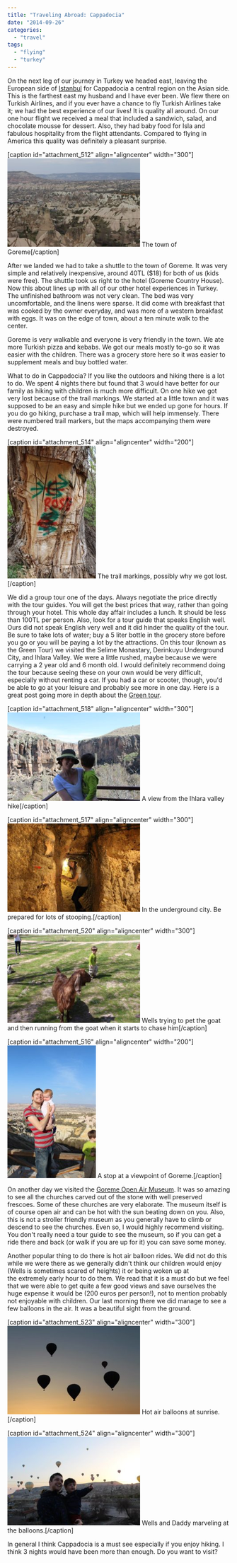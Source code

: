 ```yaml
---
title: "Traveling Abroad: Cappadocia"
date: "2014-09-26"
categories: 
  - "travel"
tags: 
  - "flying"
  - "turkey"
---
```


On the next leg of our journey in Turkey we headed east, leaving the European side of [Istanbul](http://youngmodernmama.com/2014/09/traveling-abroad-istanbul/ "Traveling Abroad: Istanbul") for Cappadocia a central region on the Asian side. This is the farthest east my husband and I have ever been. We flew there on Turkish Airlines, and if you ever have a chance to fly Turkish Airlines take it; we had the best experience of our lives! It is quality all around. On our one hour flight we received a meal that included a sandwich, salad, and chocolate mousse for dessert. Also, they had baby food for Isla and fabulous hospitality from the flight attendants. Compared to flying in America this quality was definitely a pleasant surprise.

\[caption id="attachment\_512" align="aligncenter" width="300"\][![The town of Goreme](images/10313080_10100598776144804_6598000804829799730_n-300x200.jpg)](https://letkidstravel.com/wp-content/uploads/2014/09/10313080_10100598776144804_6598000804829799730_n.jpg) The town of Goreme\[/caption\]

After we landed we had to take a shuttle to the town of Goreme. It was very simple and relatively inexpensive, around 40TL ($18) for both of us (kids were free). The shuttle took us right to the hotel (Goreme Country House). Now this about lines up with all of our other hotel experiences in Turkey. The unfinished bathroom was not very clean. The bed was very uncomfortable, and the linens were sparse. It did come with breakfast that was cooked by the owner everyday, and was more of a western breakfast with eggs. It was on the edge of town, about a ten minute walk to the center.

Goreme is very walkable and everyone is very friendly in the town. We ate more Turkish pizza and kebabs. We got our meals mostly to-go so it was easier with the children. There was a grocery store here so it was easier to supplement meals and buy bottled water.

What to do in Cappadocia? If you like the outdoors and hiking there is a lot to do. We spent 4 nights there but found that 3 would have better for our family as hiking with children is much more difficult. On one hike we got very lost because of the trail markings. We started at a little town and it was supposed to be an easy and simple hike but we ended up gone for hours. If you do go hiking, purchase a trail map, which will help immensely. There were numbered trail markers, but the maps accompanying them were destroyed.

\[caption id="attachment\_514" align="aligncenter" width="200"\][![The trail markings, possibly why we got lost. ](images/10172732_10100598778270544_5754662918121009237_n-200x300.jpg)](https://letkidstravel.com/wp-content/uploads/2014/09/10172732_10100598778270544_5754662918121009237_n.jpg) The trail markings, possibly why we got lost.\[/caption\]

We did a group tour one of the days. Always negotiate the price directly with the tour guides. You will get the best prices that way, rather than going through your hotel. This whole day affair includes a lunch. It should be less than 100TL per person. Also, look for a tour guide that speaks English well. Ours did not speak English very well and it did hinder the quality of the tour. Be sure to take lots of water; buy a 5 liter bottle in the grocery store before you go or you will be paying a lot by the attractions. On this tour (known as the Green Tour) we visited the Selime Monastary, Derinkuyu Underground City, and Ihlara Valley. We were a little rushed, maybe because we were carrying a 2 year old and 6 month old. I would definitely recommend doing the tour because seeing these on your own would be very difficult, especially without renting a car. If you had a car or scooter, though, you'd be able to go at your leisure and probably see more in one day. Here is a great post going more in depth about the [Green tour](http://www.captivatingcappadocia.com/cappadocia-green-tour/).

\[caption id="attachment\_518" align="aligncenter" width="300"\][![A view from the Ihlara valley hike](images/10262002_10100598776259574_3180028645688876147_n-300x200.jpg)](https://letkidstravel.com/wp-content/uploads/2014/09/10262002_10100598776259574_3180028645688876147_n.jpg) A view from the Ihlara valley hike\[/caption\]

\[caption id="attachment\_517" align="aligncenter" width="300"\][![In the underground city. Be prepared for lots of stooping. ](images/10156050_10100598778505074_2914887458776761477_n-300x200.jpg)](https://letkidstravel.com/wp-content/uploads/2014/09/10156050_10100598778505074_2914887458776761477_n.jpg) In the underground city. Be prepared for lots of stooping.\[/caption\]

\[caption id="attachment\_520" align="aligncenter" width="300"\][![Wells trying to pet the goat and then running from the goat when it starts to chase him](images/10330414_10100598777387314_2078254504481410886_n-300x200.jpg)](https://letkidstravel.com/wp-content/uploads/2014/09/10330414_10100598777387314_2078254504481410886_n.jpg) Wells trying to pet the goat and then running from the goat when it starts to chase him\[/caption\]

\[caption id="attachment\_516" align="aligncenter" width="200"\][![A stop at a viewpoint of Goreme. ](images/1526413_10100598775206684_6131859495789296006_n-200x300.jpg)](https://letkidstravel.com/wp-content/uploads/2014/09/1526413_10100598775206684_6131859495789296006_n.jpg) A stop at a viewpoint of Goreme.\[/caption\]

On another day we visited the [Goreme Open Air Museum](http://www.goreme.com/goreme-open-air-museum.php). It was so amazing to see all the churches carved out of the stone with well preserved frescoes. Some of these churches are very elaborate. The museum itself is of course open air and can be hot with the sun beating down on you. Also, this is not a stroller friendly museum as you generally have to climb or descend to see the churches. Even so, I would highly recommend visiting. You don't really need a tour guide to see the museum, so if you can get a ride there and back (or walk if you are up for it) you can save some money.

Another popular thing to do there is hot air balloon rides. We did not do this while we were there as we generally didn't think our children would enjoy (Wells is sometimes scared of heights) it or being woken up at the extremely early hour to do them. We read that it is a must do but we feel that we were able to get quite a few good views and save ourselves the huge expense it would be (200 euros per person!), not to mention probably not enjoyable with children. Our last morning there we did manage to see a few balloons in the air. It was a beautiful sight from the ground.

\[caption id="attachment\_523" align="aligncenter" width="300"\][![Hot air balloons at sunrise. ](images/10314478_10100598774034034_8385185353349031970_n-300x200.jpg)](https://letkidstravel.com/wp-content/uploads/2014/09/10314478_10100598774034034_8385185353349031970_n.jpg) Hot air balloons at sunrise.\[/caption\]

\[caption id="attachment\_524" align="aligncenter" width="300"\][![Wells and Daddy marveling at the balloons. ](images/10336720_10100598774088924_8780724000922145026_n-300x200.jpg)](https://letkidstravel.com/wp-content/uploads/2014/09/10336720_10100598774088924_8780724000922145026_n.jpg) Wells and Daddy marveling at the balloons.\[/caption\]

In general I think Cappadocia is a must see especially if you enjoy hiking. I think 3 nights would have been more than enough. Do you want to visit?
